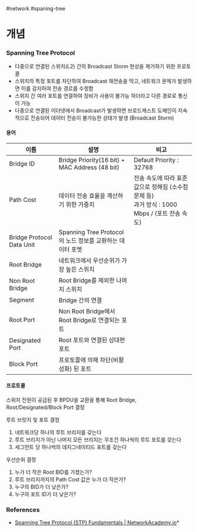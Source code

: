 #network #spaning-tree

# 개념

### Spanning Tree Protocol

* 다중으로 연결된 스위치(L2) 간의 Broadcast Storm 현상을 제거하기 위한 프로토콜
* 스위치의 특정 포트를 차단하여 Broadcast 재전송을 막고, 네트워크 문제가 발생하면 이를 감지하여 전송 경로를 수정함
* 스위치 간 여러 포트를 연결하여 장비가 사용이 불가능 하더라고 다른 경로로 통신이 가능
* 다중으로 연결된 이더넷에서 Broadcast가 발생하면 브로드캐스트 도메인이 지속적으로 전송되어 데이터 전송이 불가능한 상태가 발생 (Broadcast Storm)
#### 용어

| 이름                        | 설명                                             | 비고                                                                |
| ------------------------- | ---------------------------------------------- | ----------------------------------------------------------------- |
| Bridge ID                 | Bridge Priority(16 bit) + MAC Address (48 bit) | Default Priority : 32768                                          |
| Path Cost                 | 데이터 전송 효율을 계산하기 위한 가중치                         | 전송 속도에 따라 표준 값으로 정해짐 (소수점 문제 등)<br>과거 방식 : 1000 Mbps / (포트 전송 속도) |
| Bridge Protocol Data Unit | Spanning Tree Protocol의 노드 정보를 교환하는 데이터 포멧     |                                                                   |
| Root Bridge               | 네트워크에서 우선순위가 가장 높은 스위치                         |                                                                   |
| Non Root Bridge           | Root Bridge를 제외한 나머지 스위치                       |                                                                   |
| Segment                   | Bridge 간의 연결                                   |                                                                   |
| Root Port                 | Non Root Bridge에서 Root Bridge로 연결되는 포트         |                                                                   |
| Designated Port           | Root 포트와 연결된 상대편 포트                            |                                                                   |
| Block Port                | 프로토콜에 의해 차단(비활성화) 된 포트                         |                                                                   |
#### 프로토콜

스위치 전원이 공급된 후 BPDU을 교환을 통해 Root Bridge, Root/Designated/Block Port 결정

루트 브릿지 및 포트 결정

1. 네트워크당 하나의 루트 브리지를 갖는다
2. 루트 브리지가 아닌 나머지 모든 브리지는 무조건 하나씩의 루트 포트를 갖는다
3. 세그먼트 당 하나씩의 데지그네이티드 포트를 갖는다

우선순위 결정

1. 누가 더 작은 Root BID를 가졌는가?
2. 루트 브리지까지의 Path Cost 값은 누가 더 작은가?
3. 누구의 BID가 더 낮은가?
4. 누구의 포트 ID가 더 낮은가?

### References
* [Spanning Tree Protocol (STP) Fundamentals | NetworkAcademy.io](https://www.networkacademy.io/ccna/spanning-tree)*